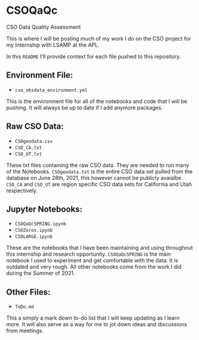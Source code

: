 # CSOQaQc
CSO Data Quality Assessment

This is where I will be posting much of my work I do on the CSO project for my Internship with LSAMP at the APL.

In this `README` I'll provide context for each file pushed to this repository.

## Environment File:
  * `cso_obsdata_environment.yml`

This is the environment file for all of the notebooks and code that I will be pushing. It will always be up to date if I add anymore packages.

## Raw CSO Data:
  * `CSOgeodata.csv`
  * `CSO_CA.txt`
  * `CSO_UT.txt`

These txt files containing the raw CSO data. They are needed to run many of the Notebooks. `CSOgeodata.txt` is the entire CSO data set pulled from the database on June 28th, 2021, this however cannot be publicly avaialbe. `CSO_CA` and `CSO_UT` are region specific CSO data sets for California and Utah respectively.

## Jupyter Notebooks:
  * `CSOQaQcSPRING.ipynb`
  * `CSOZeros.ipynb`
  * `CSOLARGE.ipynb`

These are the notebooks that I have been maintaining and using throughout this internship and research opportunity. `CSOQaQcSPRING` is the main notebook I used to experiment and get comfortable with the data. It is outdated and very rough. All other notebooks come from the work I did during the Summer of 2021.

## Other Files:
 * `ToDo.md`

This a simply a mark down to-do list that I will keep updating as I learn more. It will also serve as a way for me to jot down ideas and discussions from meetings.
